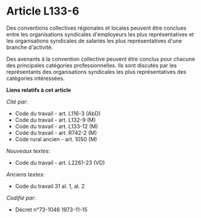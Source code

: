 # Article L133-6

Des conventions collectives régionales et locales peuvent être conclues entre les organisations syndicales d'employeurs les
plus représentatives et les organisations syndicales de salariés les plus représentatives d'une branche d'activité.

Des avenants à la convention collective peuvent être conclus pour chacune des principales catégories professionnelles. Ils
sont discutés par les représentants des organisations syndicales les plus représentatives des catégories intéressées.

**Liens relatifs à cet article**

_Cité par_:

  - Code du travail - art. L116-3 (AbD)
  - Code du travail - art. L132-9 (M)
  - Code du travail - art. L133-12 (M)
  - Code du travail - art. R742-2 (M)
  - Code rural ancien - art. 1050 (M)

_Nouveaux textes_:

  - Code du travail - art. L2261-23 (VD)

_Anciens textes_:

  - Code du travail 31 al. 1, al. 2

_Codifié par_:

  - Décret n°73-1046 1973-11-15
